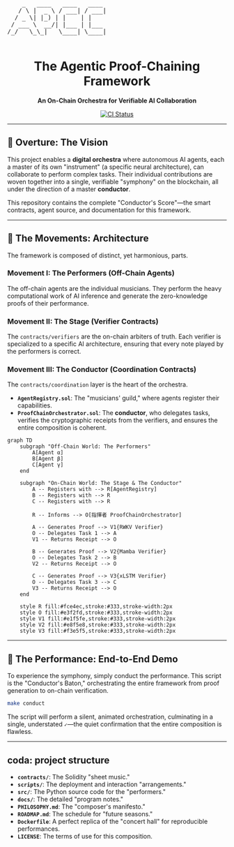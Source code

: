 <p align="center">
  <pre>
    _   ____   ____   ____
   / \ |  _ \ / ___| / ___|
  / _ \| |_) | |    | |
 / ___ \  __/| |___ | |___
/_/   \_\_|   \____| \____|
  </pre>
</p>
<h1 align="center">The Agentic Proof-Chaining Framework</h1>
<p align="center">
  <strong>An On-Chain Orchestra for Verifiable AI Collaboration</strong>
</p>
<p align="center">
  <a href="https://github.com/bmorphism/ezkl-ethglobal2025/actions/workflows/ci.yml">
    <img src="https://github.com/bmorphism/ezkl-ethglobal2025/actions/workflows/ci.yml/badge.svg" alt="CI Status">
  </a>
</p>

---

## 🎼 Overture: The Vision

This project enables a **digital orchestra** where autonomous AI agents, each a master of its own "instrument" (a specific neural architecture), can collaborate to perform complex tasks. Their individual contributions are woven together into a single, verifiable "symphony" on the blockchain, all under the direction of a master **conductor**.

This repository contains the complete "Conductor's Score"—the smart contracts, agent source, and documentation for this framework.

---

## 📜 The Movements: Architecture

The framework is composed of distinct, yet harmonious, parts.

### **Movement I: The Performers (Off-Chain Agents)**
The off-chain agents are the individual musicians. They perform the heavy computational work of AI inference and generate the zero-knowledge proofs of their performance.

### **Movement II: The Stage (Verifier Contracts)**
The `contracts/verifiers` are the on-chain arbiters of truth. Each verifier is specialized to a specific AI architecture, ensuring that every note played by the performers is correct.

### **Movement III: The Conductor (Coordination Contracts)**
The `contracts/coordination` layer is the heart of the orchestra.
*   **`AgentRegistry.sol`**: The "musicians' guild," where agents register their capabilities.
*   **`ProofChainOrchestrator.sol`**: The **conductor**, who delegates tasks, verifies the cryptographic receipts from the verifiers, and ensures the entire composition is coherent.

```mermaid
graph TD
    subgraph "Off-Chain World: The Performers"
        A[Agent α]
        B[Agent β]
        C[Agent γ]
    end

    subgraph "On-Chain World: The Stage & The Conductor"
        A -- Registers with --> R[AgentRegistry]
        B -- Registers with --> R
        C -- Registers with --> R

        R -- Informs --> O[指揮者 ProofChainOrchestrator]

        A -- Generates Proof --> V1{RWKV Verifier}
        O -- Delegates Task 1 --> A
        V1 -- Returns Receipt --> O

        B -- Generates Proof --> V2{Mamba Verifier}
        O -- Delegates Task 2 --> B
        V2 -- Returns Receipt --> O

        C -- Generates Proof --> V3{xLSTM Verifier}
        O -- Delegates Task 3 --> C
        V3 -- Returns Receipt --> O
    end
    
    style R fill:#fce4ec,stroke:#333,stroke-width:2px
    style O fill:#e3f2fd,stroke:#333,stroke-width:2px
    style V1 fill:#e1f5fe,stroke:#333,stroke-width:2px
    style V2 fill:#e8f5e8,stroke:#333,stroke-width:2px
    style V3 fill:#f3e5f5,stroke:#333,stroke-width:2px
```

---

## 🎻 The Performance: End-to-End Demo

To experience the symphony, simply conduct the performance. This script is the "Conductor's Baton," orchestrating the entire framework from proof generation to on-chain verification.

```bash
make conduct
```

The script will perform a silent, animated orchestration, culminating in a single, understated `✓`—the quiet confirmation that the entire composition is flawless.

---

##  coda: project structure

*   **`contracts/`**: The Solidity "sheet music."
*   **`scripts/`**: The deployment and interaction "arrangements."
*   **`src/`**: The Python source code for the "performers."
*   **`docs/`**: The detailed "program notes."
*   **`PHILOSOPHY.md`**: The "composer's manifesto."
*   **`ROADMAP.md`**: The schedule for "future seasons."
*   **`Dockerfile`**: A perfect replica of the "concert hall" for reproducible performances.
*   **`LICENSE`**: The terms of use for this composition.